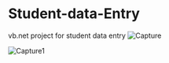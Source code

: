 # Student-data-Entry
vb.net project for student data entry
![Capture](https://user-images.githubusercontent.com/48016001/54880961-e6faa380-4e70-11e9-8cb3-651ad35c4fee.PNG)


![Capture1](https://user-images.githubusercontent.com/48016001/54881199-72753400-4e73-11e9-8376-c1ac1f5c420f.PNG)


